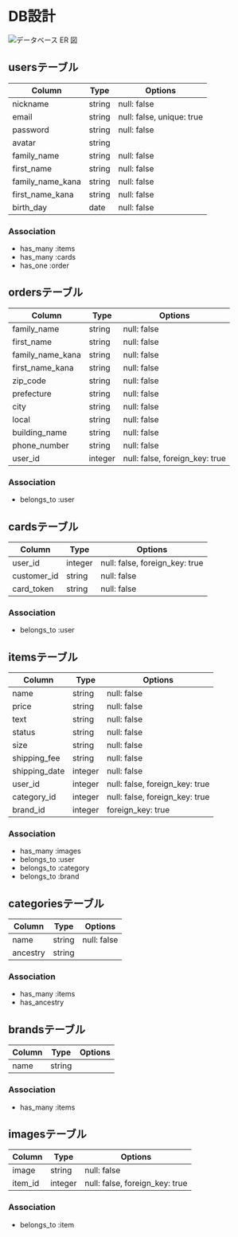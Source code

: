 # DB設計
![データベース ER 図](https://user-images.githubusercontent.com/66294265/86117198-8e9d6180-bb09-11ea-86c4-9588eca436ba.jpeg)


## usersテーブル

|Column|Type|Options|
|------|----|-------|
|nickname|string|null: false|
|email|string|null: false, unique: true|
|password|string|null: false|
|avatar|string||
|family_name|string|null: false|
|first_name|string|null: false|
|family_name_kana|string|null: false|
|first_name_kana|string|null: false|
|birth_day|date|null: false|

### Association
- has_many :items
- has_many :cards
- has_one :order


## ordersテーブル

|Column|Type|Options|
|------|----|-------|
|family_name|string|null: false|
|first_name|string|null: false|
|family_name_kana|string|null: false|
|first_name_kana|string|null: false|
|zip_code|string|null: false|
|prefecture|string|null: false|
|city|string|null: false|
|local|string|null: false|
|building_name|string|null: false|
|phone_number|string|null: false|
|user_id|integer|null: false, foreign_key: true|


### Association
- belongs_to :user



## cardsテーブル

|Column|Type|Options|
|------|----|-------|
|user_id|integer|null: false, foreign_key: true|
|customer_id|string|null: false|
|card_token|string|null: false|

### Association
- belongs_to :user



## itemsテーブル

|Column|Type|Options|
|------|----|-------|
|name|string|null: false|
|price|string|null: false|
|text|string|null: false|
|status|string|null: false|
|size|string|null: false|
|shipping_fee|string|null: false|
|shipping_date|integer|null: false|
|user_id|integer|null: false, foreign_key: true|
|category_id|integer|null: false, foreign_key: true|
|brand_id|integer|foreign_key: true|


### Association
- has_many :images
- belongs_to :user
- belongs_to :category
- belongs_to :brand


## categoriesテーブル

|Column|Type|Options|
|------|----|-------|
|name|string|null: false|
|ancestry|string||


### Association
- has_many :items
- has_ancestry



## brandsテーブル

|Column|Type|Options|
|------|----|-------|
|name|string||



### Association
- has_many :items


## imagesテーブル

|Column|Type|Options|
|------|----|-------|
|image|string|null: false|
|item_id|integer|null: false, foreign_key: true|



### Association
- belongs_to :item


